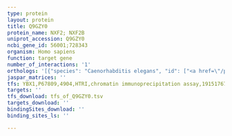 ```yaml
---
type: protein
layout: protein
title: Q9GZY0
protein_name: NXF2; NXF2B
uniprot_accession: Q9GZY0
ncbi_gene_id: 56001;728343
organism: Homo sapiens
function: target gene
number_of_interactions: '1'
orthologs: '[{"species": "Caenorhabditis elegans", "id": ["<a href=\"/protein/q9xvs7\">Q9XVS7</a>"]}, {"species": "Mus musculus", "id": ["<a href=\"/protein/q80sz6\">Q80SZ6</a>"]}, {"species": "Rattus norvegicus", "id": ["D3Z8R9", "D3ZGV3"]}, {"species": "Drosophila melanogaster", "id": ["<a href=\"/protein/q9u1h9\">Q9U1H9</a>"]}]'
jaspar_matrices: ''
tfs: YBX1,P67809,4904,HTRI,chromatin immunoprecipitation assay,19151767%5Buid%5D+OR+22900683%5Buid%5D,No
targets: ''
tfs_download: tfs_of_Q9GZY0.tsv
targets_download: ''
bindingSites_download: ''
binding_sites_ls: ''

---
```

